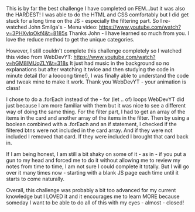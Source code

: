 This is by far the best challenge I have completed on FEM...but it was also the HARDEST! I was able to do the HTML and CSS comfortably but I did get stuck for a long time on the JS - especially the filtering part. So I re-watched John Smilga's - Menu video: https://www.youtube.com/watch?v=3PHXvlpOkf4&t=8185s Thanks John - I have learned so much from you. I love the reduce method to get the unique categories.

However, I still couldn't complete this challenge completely so I watched this video from WebDevYT: https://www.youtube.com/watch?v=hGM8lMUqZLY&t=318s It just had music in the background so no explanations but after watching it twice and then studying the code in minute detail (for a loooong time!), I was finally able to understand the code and tweak mine to make it work. Thank you WebDevYT - your animation is class!

I chose to do a .forEach instead of the - for (let .. of) loops WebDevYT did just because I am more familiar with them but it was nice to see a different way of doing the same thing. For the filter part, I had to get an array of the items in the card and another array of the items in the filter. Then by using a boolean combined with a .forEach and an if statement, I checked if the filtered btns were not included in the card array. And if they were not included I removed that card. If they were included I brought that card back in.

If I am being honest, I am still a bit shaky on some of it - as in - if you put a gun to my head and forced me to do it without allowing me to review my notes from time to time, I am not sure I could complete it totally. But I will go over it many times now - starting with a blank JS page each time until it starts to come naturally.

Overall, this challenge was probably a bit too advanced for my current knowledge but I LOVED it and it encourages me to learn MORE because someday I want to be able to do all of this with my eyes - almost - closed!
